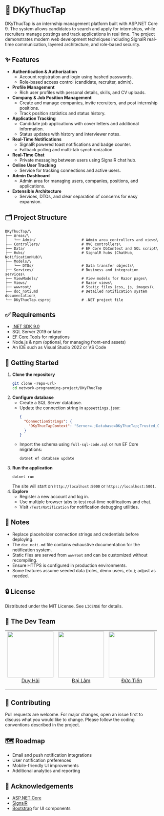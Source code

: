 # 🎯 DKyThucTap

DKyThucTap is an internship management platform built with ASP.NET Core 9. The system allows candidates to search and apply for internships, while recruiters manage postings and track applications in real time. The project demonstrates modern web development techniques including SignalR real-time communication, layered architecture, and role-based security.

## ✨ Features
- **Authentication & Authorization**
  - Account registration and login using hashed passwords.
  - Role-based access control (candidate, recruiter, admin).
- **Profile Management**
  - Rich user profiles with personal details, skills, and CV uploads.
- **Company & Job Position Management**
  - Create and manage companies, invite recruiters, and post internship positions.
  - Track position statistics and status history.
- **Application Tracking**
  - Candidate job applications with cover letters and additional information.
  - Status updates with history and interviewer notes.
- **Real-Time Notifications**
  - SignalR powered toast notifications and badge counter.
  - Fallback polling and multi-tab synchronization.
- **Real-Time Chat**
  - Private messaging between users using SignalR chat hub.
- **Online User Tracking**
  - Service for tracking connections and active users.
- **Admin Dashboard**
  - Admin area for managing users, companies, positions, and applications.
- **Extensible Architecture**
  - Services, DTOs, and clear separation of concerns for easy expansion.

## 🗂️ Project Structure
```
DKyThucTap/\
├── Areas/\
│   └── Admin/                     # Admin area controllers and views\
├── Controllers/                   # MVC controllers\
├── Data/                          # EF Core DbContext and SQL script\
├── Hubs/                          # SignalR hubs (ChatHub, NotificationHub)\
├── Models/\
│   └── DTOs/                      # Data transfer objects\
├── Services/                      # Business and integration services\
├── ViewModels/                    # View models for Razor pages\
├── Views/                         # Razor views\
├── wwwroot/                       # Static files (css, js, images)\
├── doc_noti.md                    # Detailed notification system documentation\
└── DKyThucTap.csproj              # .NET project file
````

## ✅ Requirements
- [.NET SDK 9.0](https://dotnet.microsoft.com/)
- SQL Server 2019 or later
- [EF Core Tools](https://learn.microsoft.com/ef/core/cli/dotnet) for migrations
- Node.js & npm (optional, for managing front-end assets)
- An IDE such as Visual Studio 2022 or VS Code

## 🚀 Getting Started
1. **Clone the repository**
   ```bash
   git clone <repo-url>
   cd network-programming-project/DKyThucTap
   ```
2. **Configure database**
   - Create a SQL Server database.
   - Update the connection string in `appsettings.json`:
     ```json
     {
       "ConnectionStrings": {
         "DKyThucTapContext": "Server=.;Database=DKyThucTap;Trusted_Connection=True;TrustServerCertificate=True"
       }
     }
     ```
   - Import the schema using `full-sql-code.sql` or run EF Core migrations:
     ```bash
     dotnet ef database update
     ```
3. **Run the application**
   ```bash
   dotnet run
   ```
   The site will start on `http://localhost:5000` or `https://localhost:5001`.
4. **Explore**
   - Register a new account and log in.
   - Use multiple browser tabs to test real-time notifications and chat.
   - Visit `/Test/Notification` for notification debugging utilities.

## 📌 Notes
- Replace placeholder connection strings and credentials before deploying.
- The `doc_noti.md` file contains exhaustive documentation for the notification system.
- Static files are served from `wwwroot` and can be customized without recompiling.
- Ensure HTTPS is configured in production environments.
- Some features assume seeded data (roles, demo users, etc.); adjust as needed.

## 🔒 License
Distributed under the MIT License. See `LICENSE` for details.

## 👥 The Dev Team
<div align="center">
	<table>
		<tr>
			<td align="center" valign="top">
					<img src="https://github.com/haihttt974.png?s=150" loading="lazy" width="150" height="150">
	        <br>
	        <a href="https://github.com/haihttt974">Duy Hải</a>
	        <p>
	        </p>
			</td>
			<td align="center" valign="top">
					<img src="https://github.com/nmdbn.png?s=150" loading="lazy" width="150" height="150">
	        <br>
	        <a href="https://github.com/nmdbn">Đại Lâm</a>
	        <p>
	        </p>
			</td>
      <td align="center" valign="top">
					<img src="https://github.com/tien190504.png?s=150" loading="lazy" width="150" height="150">
	        <br>
	        <a href="https://github.com/tien190504">Đức Tiến</a>
	        <p>
	        </p>
			</td>
		</tr>
	</table>
</div>

## 🤝 Contributing
Pull requests are welcome. For major changes, open an issue first to discuss what you would like to change. Please follow the coding conventions described in the project.

## 🗺️ Roadmap
- Email and push notification integrations
- User notification preferences
- Mobile-friendly UI improvements
- Additional analytics and reporting

## 🫶 Acknowledgements
- [ASP.NET Core](https://learn.microsoft.com/aspnet/core/)
- [SignalR](https://learn.microsoft.com/aspnet/core/signalr/)
- [Bootstrap](https://getbootstrap.com/) for UI components
